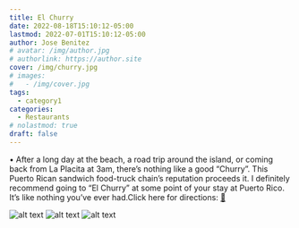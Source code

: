 ```yaml
---
title: El Churry
date: 2022-08-18T15:10:12-05:00
lastmod: 2022-07-01T15:10:12-05:00
author: Jose Benitez
# avatar: /img/author.jpg
# authorlink: https://author.site
cover: /img/churry.jpg
# images:
#   - /img/cover.jpg
tags:
  - category1
categories:
  - Restaurants
# nolastmod: true
draft: false
---
```


• After a long day at the beach, a road trip around the island, or coming back from La Placita at 3am, there’s nothing like a good “Churry”. This Puerto Rican sandwich food-truck chain’s reputation proceeds it. I definitely recommend going to “El Churry” at some point of your stay at Puerto Rico. It’s like nothing you’ve ever had.Click here for directions: [🧭](https://www.google.com/maps/place/El+Churry+-+Isla+Verde/@18.4490891,-66.1077217,12z/data=!4m18!1m12!4m11!1m3!2m2!1d-66.0376838!2d18.4560911!1m6!1m2!1s0x8c0365fa60d06b29:0x1bb631f28f7ba28b!2s23-33+C.+J%C3%BApiter,+San+Juan,+00913!2m2!1d-66.0376825!2d18.4491028!3m4!1s0x8c0365fa60d06b29:0x1bb631f28f7ba28b!8m2!3d18.4491028!4d-66.0376825)

![alt text](/img/churry0.jpg)
![alt text](/img/churry2.jpg)
![alt text](/img/churry1.jpg)
